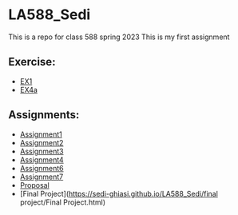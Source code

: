 # __LA588_Sedi__
This is a repo for class 588 spring 2023
This is my first assignment
## __Exercise:__
- [EX1](https://github.com/sedi-ghiasi/LA588_Sedi/commit/1b669e6780c921da91376054a48b69e7905be530)
- [EX4a](https://github.com/sedi-ghiasi/LA588_Sedi/blob/main/Exercise/Exercise%204a.html)

## __Assignments:__
- [Assignment1](https://sedi-ghiasi.github.io/LA588_Sedi/assignment1/assign3a_osm.html)
- [Assignment2](Assignment2/assign2.md)
- [Assignment3](Assignment3/assign3.md)
- [Assignment4](https://sedi-ghiasi.github.io/LA588_Sedi/Assignment4/myFram_osm.html)
- [Assignment6](https://sedi-ghiasi.github.io/LA588_Sedi/Assignment6/Assignm6.html)
- [Assignment7](https://sedi-ghiasi.github.io/LA588_Sedi/Assignment7/Assignm7.html)
- [Proposal](projctproposal/proposal.md)
- [Final Project](https://sedi-ghiasi.github.io/LA588_Sedi/final project/Final Project.html)
